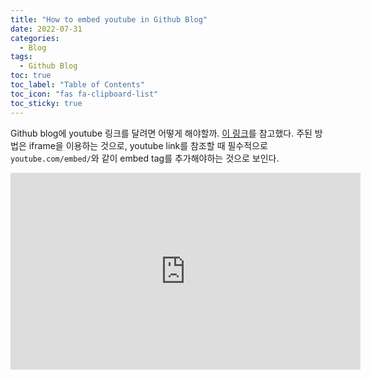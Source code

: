 ```yaml
---
title: "How to embed youtube in Github Blog"
date: 2022-07-31
categories:
  - Blog
tags:
  - Github Blog
toc: true
toc_label: "Table of Contents"
toc_icon: "fas fa-clipboard-list"
toc_sticky: true
---
```


Github blog에 youtube 링크를 달려면 어떻게 해야할까. 
[이 링크]("https://stackoverflow.com/questions/34708476/jekyll-blog-hosted-in-github-how-to-insert-youtube-embeddings")를 참고했다. 
주된 방법은 iframe을 이용하는 것으로, youtube link를 참조할 때 필수적으로 ``youtube.com/embed/``와 같이 embed tag를 추가해야하는 것으로 보인다. 

<iframe width="560" height="315" src="https://www.youtube.com/embed/qqGUIvRTrJ8" frameborder="0" allow="autoplay; encrypted-media" allowfullscreen></iframe>

